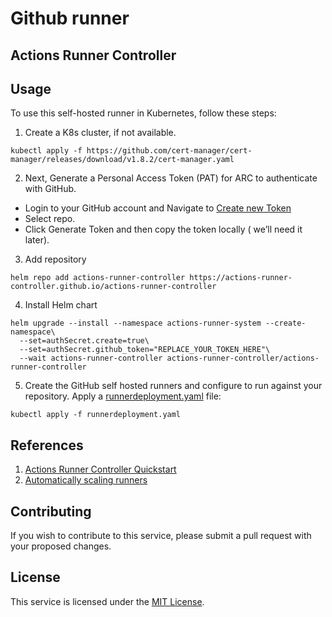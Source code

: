 # Github runner

## Actions Runner Controller

## Usage

To use this self-hosted runner in Kubernetes, follow these steps:

1. Create a K8s cluster, if not available.
```shell
kubectl apply -f https://github.com/cert-manager/cert-manager/releases/download/v1.8.2/cert-manager.yaml
```

2. Next, Generate a Personal Access Token (PAT) for ARC to authenticate with GitHub.

- Login to your GitHub account and Navigate to [Create new Token](https://github.com/settings/tokens/new)
- Select repo.
- Click Generate Token and then copy the token locally ( we’ll need it later).

3. Add repository
```shell
helm repo add actions-runner-controller https://actions-runner-controller.github.io/actions-runner-controller
```

4. Install Helm chart
```shell
helm upgrade --install --namespace actions-runner-system --create-namespace\
  --set=authSecret.create=true\
  --set=authSecret.github_token="REPLACE_YOUR_TOKEN_HERE"\
  --wait actions-runner-controller actions-runner-controller/actions-runner-controller
```

5. Create the GitHub self hosted runners and configure to run against your repository. Apply a [runnerdeployment.yaml](https://github.com/Cuest-IO/use-cases/blob/main/usecases/github-runner/deployment.yaml) file:
```shell
kubectl apply -f runnerdeployment.yaml
```

## References

1. [Actions Runner Controller Quickstart](https://github.com/actions/actions-runner-controller/blob/master/docs/quickstart.md)
2. [Automatically scaling runners](https://github.com/actions/actions-runner-controller/blob/master/docs/automatically-scaling-runners.md)

## Contributing

If you wish to contribute to this service, please submit a pull request with your proposed changes.

## License

This service is licensed under the [MIT License](https://opensource.org/licenses/MIT).
